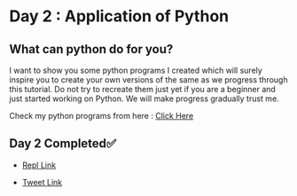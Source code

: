 # Day 2 : Application of Python

## What can python do for you?

I want to show you some python programs I created which will surely inspire you to create your own versions of the same as we progress through this tutorial. Do not try to recreate them just yet if you are a beginner and just started working on Python. We will make progress gradually trust me.

Check my python programs from here : [Click Here](https://github.com/kishanrajput23/Personal-Python-Projects)

## Day 2 Completed✅ 

* [Repl Link](https://replit.com/@kishanrajput23/02-Day2-Application-of-Python)

* [Tweet Link](https://twitter.com/kishan_rajput23/status/1597598359749296128?s=20&t=gKScyu0VVJ8Fh9krjuYCSA)
